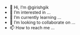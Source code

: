- 👋 Hi, I’m @girishgik
- 👀 I’m interested in ...
- 🌱 I’m currently learning ...
- 💞️ I’m looking to collaborate on ...
- 📫 How to reach me ...

<!---
girishgik/girishgik is a ✨ special ✨ repository because its `README.md` (this file) appears on your GitHub profile.
You can click the Preview link to take a look at your changes.
--->
